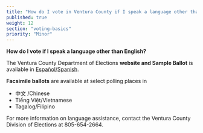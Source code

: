 ```yaml
---
title: "How do I vote in Ventura County if I speak a language other than English?"
published: true
weight: 12
section: "voting-basics"
priority: "Minor"
---
```


**How do I vote if I speak a language other than English?**  

The Ventura County Department of Elections **website and Sample Ballot** is available in [Español/Spanish](http://recorder.countyofventura.org/elecciones/?lang=es).    

**Facsimile ballots** are available at select polling places in
- 中文 /Chinese  
- Tiếng Việt/Vietnamese  
- Tagalog/Filipino  

For more information on language assistance, contact the Ventura County Division of Elections at 805-654-2664.  
